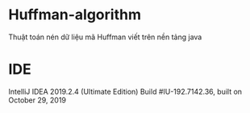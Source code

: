 # Huffman-algorithm
Thuật toán nén dữ liệu mã Huffman viết trên nền tảng java

# IDE
IntelliJ IDEA 2019.2.4 (Ultimate Edition)
Build #IU-192.7142.36, built on October 29, 2019
